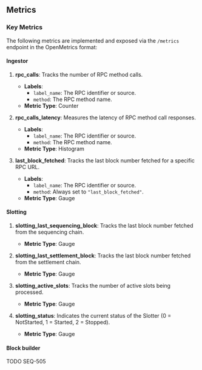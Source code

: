 ## Metrics

### Key Metrics
The following metrics are implemented and exposed via the `/metrics` endpoint in the OpenMetrics format:

#### Ingestor
1. **rpc_calls**: Tracks the number of RPC method calls.
   - **Labels**:
     - `label_name`: The RPC identifier or source.
     - `method`: The RPC method name.
   - **Metric Type**: Counter

2. **rpc_calls_latency**: Measures the latency of RPC method call responses.
   - **Labels**:
     - `label_name`: The RPC identifier or source.
     - `method`: The RPC method name.
   - **Metric Type**: Histogram

3. **last_block_fetched**: Tracks the last block number fetched for a specific RPC URL.
   - **Labels**:
     - `label_name`: The RPC identifier or source.
     - `method`: Always set to `"last_block_fetched"`.
   - **Metric Type**: Gauge

#### Slotting

1. **slotting_last_sequencing_block**: Tracks the last block number fetched from the sequencing chain.
   - **Metric Type**: Gauge

2. **slotting_last_settlement_block**: Tracks the last block number fetched from the settlement chain.
   - **Metric Type**: Gauge

3. **slotting_active_slots**: Tracks the number of active slots being processed.
   - **Metric Type**: Gauge

4. **slotting_status**: Indicates the current status of the Slotter (0 = NotStarted, 1 = Started, 2 = Stopped).
   - **Metric Type**: Gauge

#### Block builder

TODO SEQ-505